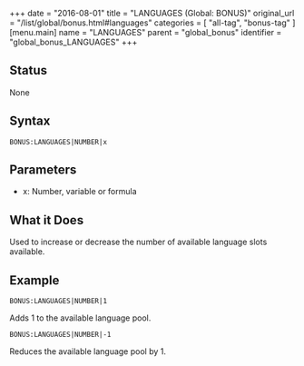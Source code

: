 +++
date = "2016-08-01"
title = "LANGUAGES (Global: BONUS)"
original_url = "/list/global/bonus.html#languages"
categories = [ "all-tag", "bonus-tag" ]
[menu.main]
    name = "LANGUAGES"
    parent = "global_bonus"
    identifier = "global_bonus_LANGUAGES"
+++

## Status

None

## Syntax

`BONUS:LANGUAGES|NUMBER|x`

## Parameters

-   x: Number, variable or formula



What it Does
------------

Used to increase or decrease the number of available language slots
available.

Example
-------

`BONUS:LANGUAGES|NUMBER|1`

Adds 1 to the available language pool.

`BONUS:LANGUAGES|NUMBER|-1`

Reduces the available language pool by 1.

